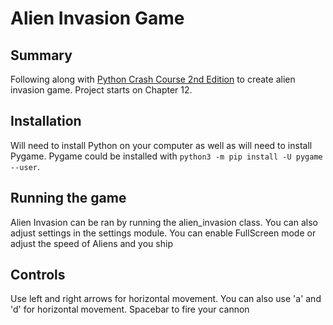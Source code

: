 # Alien Invasion Game

## Summary
Following along with [Python Crash Course 2nd Edition](https://www.amazon.com/Python-Crash-Course-2nd-Edition/dp/1593279280) to create alien invasion game. Project starts on Chapter 12. 

## Installation
Will need to install Python on your computer as well as will need to install Pygame. Pygame could be installed with `python3 -m pip install -U pygame --user`. 

## Running the game
Alien Invasion can be ran by running the alien_invasion class. You can also adjust settings in the settings module. You can enable FullScreen mode or adjust the speed of Aliens and you ship

## Controls
Use left and right arrows for horizontal movement. You can also use 'a' and 'd' for horizontal movement. Spacebar to fire your cannon